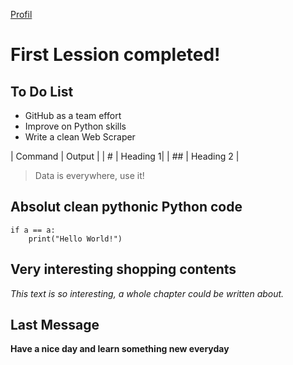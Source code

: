 [Profil](https://github.com/A1rboyy)

# First Lession completed!

## To Do List
- GitHub as a team effort
- Improve on Python skills
- Write a clean Web Scraper

| Command | Output |
| # | Heading 1|
| ## | Heading 2 |


> Data is everywhere, use it!

## Absolut clean pythonic Python code

    if a == a:
        print("Hello World!")

## Very interesting shopping contents
*This text is so interesting, a whole chapter could be written about.*

## Last Message
**Have a nice day and learn something new everyday**
